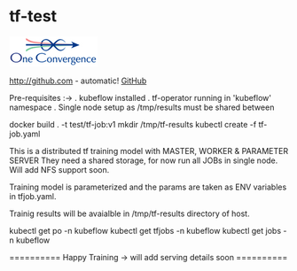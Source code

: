 # tf-test

[![GitHub Logo](logo-old.png)](www.oneconvergence.com)

http://github.com - automatic!
[GitHub](http://github.com)

Pre-requisites :->
   . kubeflow installed
   . tf-operator running in 'kubeflow' namespace
   . Single node setup as /tmp/results must be shared between 

docker build . -t test/tf-job:v1
mkdir /tmp/tf-results
kubectl create -f tf-job.yaml

This is a distributed tf training model with MASTER, WORKER & PARAMETER SERVER
They need a shared storage, for now run all JOBs in single node. Will add NFS support soon.

Training model is parameterized and the params are taken as ENV variables in tfjob.yaml.

Trainig results will be avaialble in /tmp/tf-results directory of host.

kubectl get po -n kubeflow
kubectl get tfjobs -n kubeflow
kubectl get jobs -n kubeflow


========== Happy Training -> will add serving details soon ==========
